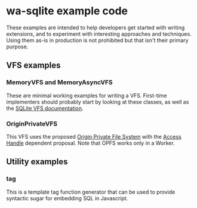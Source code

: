 # wa-sqlite example code
These examples are intended to help developers get started with writing extensions,
and to experiment with interesting approaches and techniques. Using them as-is in
production is not prohibited but that isn't their primary purpose.

## VFS examples
### MemoryVFS and MemoryAsyncVFS
These are minimal working examples for writing a VFS. First-time implementers should
probably start by looking at these classes, as well as the
[SQLite VFS documentation](https://www.sqlite.org/vfs.html).

### OriginPrivateVFS
This VFS uses the proposed
[Origin Private File System](https://wicg.github.io/file-system-access/#wellknowndirectory-origin-private-file-system)
with the
[Access Handle](https://github.com/WICG/file-system-access/blob/main/AccessHandle.md)
dependent proposal. Note that OPFS works only in a Worker.

## Utility examples

### tag
This is a template tag function generator that can be used to
provide syntactic sugar for embedding SQL in Javascript.

